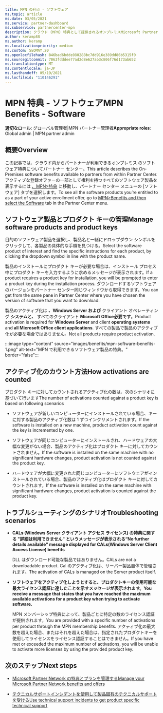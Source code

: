 ```yaml
---
title: MPN の利点 - ソフトウェア
ms.topic: article
ms.date: 03/05/2021
ms.service: partner-dashboard
ms.subservice: partnercenter-mpn
description: クラウド (MPN) 特典として提供されるオンプレミスMicrosoft Partner Networkについて学習する
author: keramp88
ms.author: keramp
ms.localizationpriority: medium
ms.custom: SEOMAY.20
ms.openlocfilehash: 846bad6bdde080288bc7dd916e389dd86b5315f0
ms.sourcegitcommit: 7063fdddee77ad2d8e627ab3c806f76d173ab652
ms.translationtype: MT
ms.contentlocale: ja-JP
ms.lasthandoff: 05/19/2021
ms.locfileid: "110146291"
---
```

# <a name="mpn-benefits---software"></a><span data-ttu-id="e05ce-103">MPN 特典 - ソフトウェア</span><span class="sxs-lookup"><span data-stu-id="e05ce-103">MPN Benefits - Software</span></span>

<span data-ttu-id="e05ce-104">**適切なロール**: グローバル管理者|MPN パートナー管理者</span><span class="sxs-lookup"><span data-stu-id="e05ce-104">**Appropriate roles**: Global admin | MPN partner admin</span></span>

## <a name="overview"></a><span data-ttu-id="e05ce-105">概要</span><span class="sxs-lookup"><span data-stu-id="e05ce-105">Overview</span></span>

<span data-ttu-id="e05ce-106">この記事では、クラウド内からパートナーが利用できるオンプレミス のソフトウェア特典についてパートナー センター。</span><span class="sxs-lookup"><span data-stu-id="e05ce-106">This article describes the On-Premises software benefits available to partners from within Partner Center.</span></span> <span data-ttu-id="e05ce-107">アクティブな登録オファーの一部として権利を持つすべてのソフトウェア製品を表示するには  [、MPN>特典](https://partner.microsoft.com/dashboard/mpn/membership/benefits/software) に移動し、パートナー センター メニューの [ソフトウェア] タブを選択します。</span><span class="sxs-lookup"><span data-stu-id="e05ce-107">To see all the software products you’re entitled to as a part of your active enrollment offer, go to  [MPN>Benefits and then select the Software](https://partner.microsoft.com/dashboard/mpn/membership/benefits/software) tab in the Partner Center menu.</span></span>  

## <a name="manage-software-products-and-product-keys"></a><span data-ttu-id="e05ce-108">ソフトウェア製品とプロダクト キーの管理</span><span class="sxs-lookup"><span data-stu-id="e05ce-108">Manage software products and product keys</span></span>

<span data-ttu-id="e05ce-109">目的のソフトウェア製品を選択し、製品名と一緒にドロップダウン シンボルをクリックして、各製品の具体的な手順を見つける。</span><span class="sxs-lookup"><span data-stu-id="e05ce-109">Select the software product of  interest and find the specific instructions for each product, by clicking the dropdown symbol in line with the product name.</span></span>

<span data-ttu-id="e05ce-110">製品のインストールにプロダクト キーが必要な場合は、インストール プロセス中にプロダクト キーを入力するように求めるメッセージが表示されます。</span><span class="sxs-lookup"><span data-stu-id="e05ce-110">If a product requires a product key for installation, you will be prompted to enter a product key during the installation process.</span></span> <span data-ttu-id="e05ce-111">ダウンロードするソフトウェアのバージョンをパートナー センター同じウィンドウから取得できます。</span><span class="sxs-lookup"><span data-stu-id="e05ce-111">You can get from the same pane in Partner Center where you have chosen the version of software that you want to download.</span></span>

<span data-ttu-id="e05ce-112">製品のアクティブ化は **、Windows Server および** クライアント オペレーティング **システムと、** すべてのクライアント **Microsoft Office必要です**。</span><span class="sxs-lookup"><span data-stu-id="e05ce-112">Product activation is required for **Windows Server** and client **operating systems** and **all Microsoft Office client applications**.</span></span> <span data-ttu-id="e05ce-113">すべての製品で製品のアクティブ化が必要な場合ではありません。</span><span class="sxs-lookup"><span data-stu-id="e05ce-113">Not all products require product activation.</span></span>

:::image type="content" source="images/benefits/mpn-software-benefits-1.png" alt-text="MPN で利用できるソフトウェア製品の特典。" border="false":::

## <a name="how-activations-are-counted"></a><span data-ttu-id="e05ce-115">アクティブ化のカウント方法</span><span class="sxs-lookup"><span data-stu-id="e05ce-115">How activations are counted</span></span>

<span data-ttu-id="e05ce-116">プロダクト キーに対してカウントされるアクティブ化の数は、次のシナリオに基づいて行います</span><span class="sxs-lookup"><span data-stu-id="e05ce-116">The number of activations counted against a product key is based on following scenarios</span></span>

- <span data-ttu-id="e05ce-117">ソフトウェアが新しいコンピューターにインストールされている場合、キーに対する製品のアクティブ化数は 1 ずつインクリメントされます。</span><span class="sxs-lookup"><span data-stu-id="e05ce-117">If the software is installed on a new machine, product activation count against the key is incremented by one.</span></span>
 
- <span data-ttu-id="e05ce-118">ソフトウェアが同じコンピューターにインストールされ、ハードウェアの大幅な変更がない場合、製品のアクティブ化はプロダクト キーに対してカウントされません。</span><span class="sxs-lookup"><span data-stu-id="e05ce-118">If the software is installed on the same machine with no significant hardware changes, product activation is not counted against the product key.</span></span>

- <span data-ttu-id="e05ce-119">ハードウェアが大幅に変更された同じコンピューターにソフトウェアがインストールされている場合、製品のアクティブ化はプロダクト キーに対してカウントされます。</span><span class="sxs-lookup"><span data-stu-id="e05ce-119">If the software is installed on the same machine with significant hardware changes, product activation is counted against the product key.</span></span>

## <a name="troubleshooting-scenarios"></a><span data-ttu-id="e05ce-120">トラブルシューティングのシナリオ</span><span class="sxs-lookup"><span data-stu-id="e05ce-120">Troubleshooting scenarios</span></span>

- <span data-ttu-id="e05ce-121">**CALs (Windows Server クライアント アクセス ライセンス) の特典に関する "詳細は利用できません" というメッセージが表示される**</span><span class="sxs-lookup"><span data-stu-id="e05ce-121">**“No further details available” message displayed for CALs(Windows Server Client Access License) benefits**</span></span>

    <span data-ttu-id="e05ce-122">DLL はダウンロード可能な製品ではありません。</span><span class="sxs-lookup"><span data-stu-id="e05ce-122">CALs are not a downloadable product.</span></span> <span data-ttu-id="e05ce-123">Cal のアクティブ化は、サーバー製品自体で管理されます。</span><span class="sxs-lookup"><span data-stu-id="e05ce-123">The activation of CALs is managed on the Server product itself.</span></span>

- <span data-ttu-id="e05ce-124">**ソフトウェアをアクティブ化しようとすると、プロダクトキーの使用可能な最大ライセンス認証に達したことを示すメッセージが表示されます。**</span><span class="sxs-lookup"><span data-stu-id="e05ce-124">**You receive a message that states that you have reached the maximum available activations for a product key when trying to activate software.**</span></span>

    <span data-ttu-id="e05ce-125">MPN メンバーシップ特典によって、製品ごとに特定の数のライセンス認証が提供されます。</span><span class="sxs-lookup"><span data-stu-id="e05ce-125">You are provided with a specific number of activations per product through the MPN membership benefits.</span></span> <span data-ttu-id="e05ce-126">アクティブ化の最大数を超えた場合、またはそれを超えた場合は、指定されたプロダクトキーを使用してライセンスをライセンス認証することはできません。</span><span class="sxs-lookup"><span data-stu-id="e05ce-126">If you have met or exceeded the maximum number of activations, you will be unable to activate more licenses by using the provided product key.</span></span>


 ## <a name="next-steps"></a><span data-ttu-id="e05ce-127">次のステップ</span><span class="sxs-lookup"><span data-stu-id="e05ce-127">Next steps</span></span>

- [<span data-ttu-id="e05ce-128">Microsoft Partner Network の特典とプランを管理する</span><span class="sxs-lookup"><span data-stu-id="e05ce-128">Manage your Microsoft Partner Network benefits and offers</span></span>](manage-your-partner-network-benefits.md)

- [<span data-ttu-id="e05ce-129">テクニカルサポートインシデントを使用して製品固有のテクニカルサポートを受ける</span><span class="sxs-lookup"><span data-stu-id="e05ce-129">Use technical support incidents to get product specific technical support</span></span>](mpn-benefits-technical-support.md)



